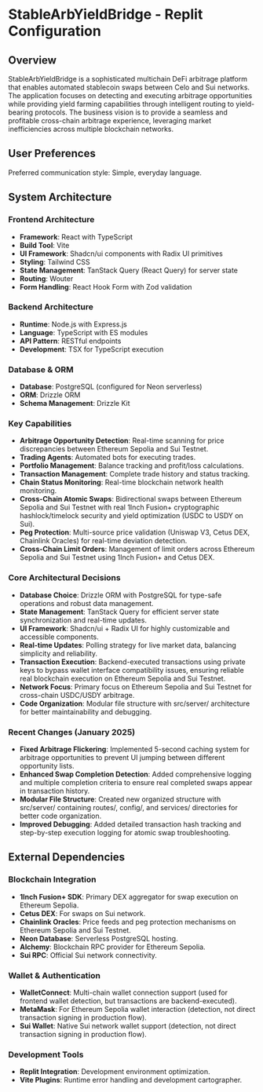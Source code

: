 # StableArbYieldBridge - Replit Configuration

## Overview

StableArbYieldBridge is a sophisticated multichain DeFi arbitrage platform that enables automated stablecoin swaps between Celo and Sui networks. The application focuses on detecting and executing arbitrage opportunities while providing yield farming capabilities through intelligent routing to yield-bearing protocols. The business vision is to provide a seamless and profitable cross-chain arbitrage experience, leveraging market inefficiencies across multiple blockchain networks.

## User Preferences

Preferred communication style: Simple, everyday language.

## System Architecture

### Frontend Architecture
- **Framework**: React with TypeScript
- **Build Tool**: Vite
- **UI Framework**: Shadcn/ui components with Radix UI primitives
- **Styling**: Tailwind CSS
- **State Management**: TanStack Query (React Query) for server state
- **Routing**: Wouter
- **Form Handling**: React Hook Form with Zod validation

### Backend Architecture
- **Runtime**: Node.js with Express.js
- **Language**: TypeScript with ES modules
- **API Pattern**: RESTful endpoints
- **Development**: TSX for TypeScript execution

### Database & ORM
- **Database**: PostgreSQL (configured for Neon serverless)
- **ORM**: Drizzle ORM
- **Schema Management**: Drizzle Kit

### Key Capabilities
- **Arbitrage Opportunity Detection**: Real-time scanning for price discrepancies between Ethereum Sepolia and Sui Testnet.
- **Trading Agents**: Automated bots for executing trades.
- **Portfolio Management**: Balance tracking and profit/loss calculations.
- **Transaction Management**: Complete trade history and status tracking.
- **Chain Status Monitoring**: Real-time blockchain network health monitoring.
- **Cross-Chain Atomic Swaps**: Bidirectional swaps between Ethereum Sepolia and Sui Testnet with real 1Inch Fusion+ cryptographic hashlock/timelock security and yield optimization (USDC to USDY on Sui).
- **Peg Protection**: Multi-source price validation (Uniswap V3, Cetus DEX, Chainlink Oracles) for real-time deviation detection.
- **Cross-Chain Limit Orders**: Management of limit orders across Ethereum Sepolia and Sui Testnet using 1Inch Fusion+ and Cetus DEX.

### Core Architectural Decisions
- **Database Choice**: Drizzle ORM with PostgreSQL for type-safe operations and robust data management.
- **State Management**: TanStack Query for efficient server state synchronization and real-time updates.
- **UI Framework**: Shadcn/ui + Radix UI for highly customizable and accessible components.
- **Real-time Updates**: Polling strategy for live market data, balancing simplicity and reliability.
- **Transaction Execution**: Backend-executed transactions using private keys to bypass wallet interface compatibility issues, ensuring reliable real blockchain execution on Ethereum Sepolia and Sui Testnet.
- **Network Focus**: Primary focus on Ethereum Sepolia and Sui Testnet for cross-chain USDC/USDY arbitrage.
- **Code Organization**: Modular file structure with src/server/ architecture for better maintainability and debugging.

### Recent Changes (January 2025)
- **Fixed Arbitrage Flickering**: Implemented 5-second caching system for arbitrage opportunities to prevent UI jumping between different opportunity lists.
- **Enhanced Swap Completion Detection**: Added comprehensive logging and multiple completion criteria to ensure real completed swaps appear in transaction history.
- **Modular File Structure**: Created new organized structure with src/server/ containing routes/, config/, and services/ directories for better code organization.
- **Improved Debugging**: Added detailed transaction hash tracking and step-by-step execution logging for atomic swap troubleshooting.

## External Dependencies

### Blockchain Integration
- **1Inch Fusion+ SDK**: Primary DEX aggregator for swap execution on Ethereum Sepolia.
- **Cetus DEX**: For swaps on Sui network.
- **Chainlink Oracles**: Price feeds and peg protection mechanisms on Ethereum Sepolia and Sui Testnet.
- **Neon Database**: Serverless PostgreSQL hosting.
- **Alchemy**: Blockchain RPC provider for Ethereum Sepolia.
- **Sui RPC**: Official Sui network connectivity.

### Wallet & Authentication
- **WalletConnect**: Multi-chain wallet connection support (used for frontend wallet detection, but transactions are backend-executed).
- **MetaMask**: For Ethereum Sepolia wallet interaction (detection, not direct transaction signing in production flow).
- **Sui Wallet**: Native Sui network wallet support (detection, not direct transaction signing in production flow).

### Development Tools
- **Replit Integration**: Development environment optimization.
- **Vite Plugins**: Runtime error handling and development cartographer.